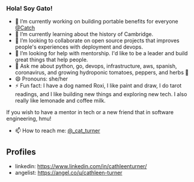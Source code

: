 ### Hola! Soy Gato!

- 🔭 I’m currently working on building portable benefits for everyone [@Catch](https://www.catch.co/)
- 🌱 I’m currently learning about the history of Cambridge.
- 👯 I’m looking to collaborate on open source projects that improves people's experiences with deployment and devops.
- 🤔 I’m looking for help with mentorship. I'd like to be a leader and build great things that help people.
- 💬 Ask me about python, go, devops, infrastructure, aws, spanish, coronavirus, and growing hydroponic tomatoes, peppers, and herbs 🌱
- 😄 Pronouns: she/her
- ⚡ Fun fact: I have a dog named Roxi, I like paint and draw, I do tarot readings, and I like building new things and exploring new tech. I also really like lemonade and coffee milk.

If you wish to have a mentor in tech or a new friend that in software engineering, hmu!

- 📫 How to reach me: [@_cat_turner](https://twitter.com/_cat_turner)

## Profiles
- linkedin: https://www.linkedin.com/in/cathleenturner/
- angelist: https://angel.co/u/cathleen-turner
